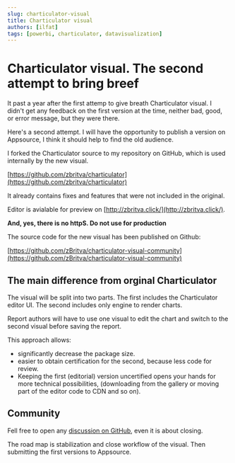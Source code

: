 ```yaml
---
slug: charticulator-visual
title: Charticulator visual 
authors: [ilfat]
tags: [powerbi, charticulator, datavisualization]
---
```


# Charticulator visual. The second attempt to bring breef

It past a year after the first attemp to give breath Charticulator visual. I didn't get any feedback on the first version at the time, neither bad, good, or error message, but they were there.

Here's a second attempt. I will have the opportunity to publish a version on Appsource, I think it should help to find the old audience.

I forked the Charticulator source to my repository on GitHub, which is used internally by the new visual.

[https://github.com/zbritva/charticulator](https://github.com/zbritva/charticulator)

It already contains fixes and features that were not included in the original.

Editor is avialable for preview on [http://zbritva.click/](http://zbritva.click/).

**And, yes, there is no httpS. Do not use for production**

The source code for the new visual has been published on Github:

[https://github.com/zBritva/charticulator-visual-community](https://github.com/zBritva/charticulator-visual-community)

## The main difference from orginal Charticulator

The visual will be split into two parts. The first includes the Charticulator editor UI. The second includes only engine to render charts.

Report authors will have to use one visual to edit the chart and switch to the second visual before saving the report.

This approach allows:

* significantly decrease the package size.
* easier to obtain certification for the second, because less code for review.
* Keeping the first (editorial) version uncertified opens your hands for more technical possibilities, (downloading from the gallery or moving part of the editor code to CDN and so on).

## Community

Fell free to open any [discussion on GitHub](https://github.com/zBritva/charticulator-visual-community/discussions), even it is about closing.

The road map is stabilization and close workflow of the visual. Then submitting the first versions to Appsource.